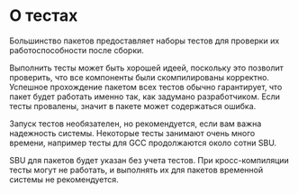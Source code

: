 # О тестах

Большинство пакетов предоставляет наборы тестов для проверки их работоспособности после сборки.

Выполнить тесты может быть хорошей идеей, поскольку это позволит проверить, что все
компоненты были скомпилированы корректно. Успешное прохождение пакетом всех
тестов обычно гарантирует, что пакет будет работать именно так, как задумано
разработчиком. Если тесты провалены, значит в пакете может содержаться
ошибка.

Запуск тестов необязателен, но рекомендуется, если вам важна надежность системы.
Некоторые тесты занимают очень много времени, например тесты для GCC продолжаются около сотни SBU.

SBU для пакетов будет указан без учета тестов.
При кросс-компиляции тесты могут не работать, и выполнять их для пакетов временной системы не рекомендуется.

